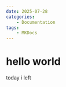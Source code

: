 ```yaml
---
date: 2025-07-28
categories:
    - Documentation
tags:
    - MKDocs
---
```


# hello world

today i left